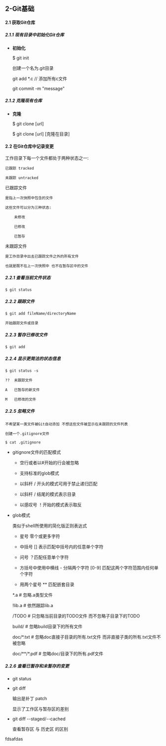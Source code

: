 ## 2-Git基础

#### 2.1 获取Git仓库

##### 2.1.1 现有目录中初始化Git仓库

- **初始化**
	
	$ git  init
	
	创建一个名为.git目录
	
	git add *.c // 添加所有c文件
	
	git commit -m "message"
	

##### 2.1.2 克隆现有仓库

- **克隆**
	
	$ git clone [url]
	
	$ git clone [url] [克隆在目录]
	

	
#### 2.2 在Git仓库中记录变更

工作目录下每一个文件都处于两种状态之一:
	
	已跟踪	tracked
	
	未跟踪	untracked
	
已跟踪文件
	
	是指上一次快照中包含的文件
	
	这些文件可以分为三种状态:
		
		未修改
		
		已修改
		
		已暂存
		
未跟踪文件
	
	是工作目录中出去已跟踪文件之外的所有文件
	
	也就是既不在上一次快照中 也不在暂存区中的文件
	
##### 2.2.1 查看当前文件状态
	
	$ git status
	

##### 2.2.2 跟踪文件

	$ git add fileName/directoryName
	
	开始跟踪文件或目录
	
##### 2.2.3 暂存已修改文件
	
	$ git add 
	
##### 2.2.4 显示更简洁的状态信息

	$ git status -s
	
	??  未跟踪文件
	
	A   已暂存的新文件
	
	M   已修改的文件
	
##### 2.2.5 忽略文件
	
	不希望某一类文件被Git自动添加 不想这些文件被显示在未跟踪的文件列表
	
	创建一个.gitignore文件
	
	$ cat .gitignore
	
- gitignore文件的匹配模式
	
	* 空行或者以#开始的行会被忽略
	
	* 支持标准的glob模式
	
	* 以斜杆 / 开头的模式可用于禁止递归匹配
	
	* 以斜杆 / 结尾的模式表示目录
	
	* 以感叹号 ！开始的模式表示取反
	
- glob模式

	类似于shell所使用的简化版正则表达式
	
	* 星号  零个或更多字符
	
	* 中括号 [] 表示匹配中括号内的任意单个字符
	
	* 问号 ？匹配任意单个字符
	
	* 方括号中使用中横线 - 分隔两个字符 [0-9] 匹配这两个字符范围内任何单个字符
	
	* 用两个星号 ** 匹配嵌套目录
	
	*.a                  # 忽略.a类型文件
	
	!lib.a  			 # 依然跟踪lib.a
	
	/TODO                # 只忽略当前目录的TODO文件 而不忽略子目录下的TODO
	
	build/               # 忽略build目录下的所有文件
	
	doc/*.txt            # 忽略doc直接子目录的所有.txt文件  而非直接子类的所有.txt文件不被忽略
	
	doc/**/*.pdf         # 忽略doc/目录下的所有.pdf文件
	
##### 2.2.6 查看已暂存和未暂存的变更

- git status

- git diff 
	
	输出是补丁 patch
	
	显示了工作区与暂存区的差别

- git diff --staged/--cached
	
	查看暂存区 与 历史区 的区别
	
fdsafdas